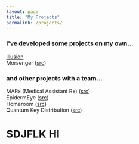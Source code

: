 ```yaml
---
layout: page
title: "My Projects"
permalink: /projects/
---
```


### I've developed some projects on my own...   

[Illusion](https://linuszheng.github.io/illusion/)   
Morsenger ([src](https://github.com/linuszheng/MORSEnger))


### and other projects with a team...  

MARx (Medical Assistant Rx) ([src](https://github.com/RohanViswanathan/HealthHack))  
EpidermEye ([src](https://github.com/RohanViswanathan/QuestHack))  
Homeroom ([src](https://github.com/BK1031/Homeroom))  
Quantum Key Distribution ([src](https://github.com/linuszheng/quantum-key-distribution))    

<h1>SDJFLK HI</h1>
